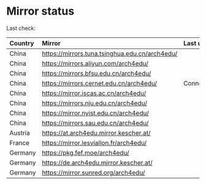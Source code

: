 <script src="./time.js"></script>
# Mirror status
Last check: <script type="text/javascript">localize(1733498715.3769593);</script>

|Country|Mirror|Last update|
|:------|:-----|:----------|
|China|https://mirrors.tuna.tsinghua.edu.cn/arch4edu/|<script type="text/javascript">localize(1733467600);</script>|
|China|https://mirrors.aliyun.com/arch4edu/|<script type="text/javascript">localize(1733467600);</script>|
|China|https://mirrors.bfsu.edu.cn/arch4edu/|<script type="text/javascript">localize(1733424337);</script>|
|China|https://mirrors.cernet.edu.cn/arch4edu/|ConnectionError|
|China|https://mirror.iscas.ac.cn/arch4edu/|<script type="text/javascript">localize(1733467600);</script>|
|China|https://mirrors.nju.edu.cn/arch4edu/|<script type="text/javascript">localize(1733294747);</script>|
|China|https://mirror.nyist.edu.cn/arch4edu/|<script type="text/javascript">localize(1733467600);</script>|
|China|https://mirrors.sau.edu.cn/arch4edu/|<script type="text/javascript">localize(1731653531);</script>|
|Austria|https://at.arch4edu.mirror.kescher.at/|<script type="text/javascript">localize(1733467600);</script>|
|France|https://mirror.lesviallon.fr/arch4edu/|<script type="text/javascript">localize(1733467600);</script>|
|Germany|https://pkg.fef.moe/arch4edu/|<script type="text/javascript">localize(1733467600);</script>|
|Germany|https://de.arch4edu.mirror.kescher.at/|<script type="text/javascript">localize(1733467600);</script>|
|Germany|https://mirror.sunred.org/arch4edu/|<script type="text/javascript">localize(1733467600);</script>|

<script src="./tablefilter/tablefilter.js"></script>
<script src="./table.js"></script>